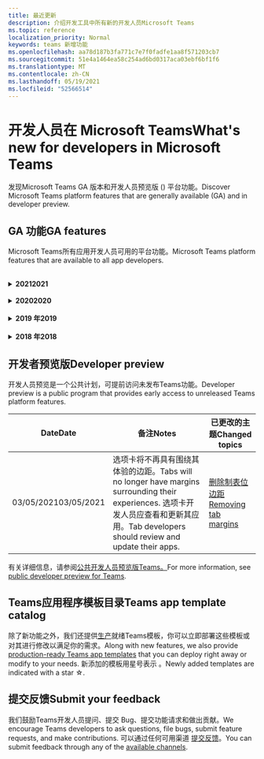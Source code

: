 ```yaml
---
title: 最近更新
description: 介绍开发工具中所有新的开发人员Microsoft Teams
ms.topic: reference
localization_priority: Normal
keywords: teams 新增功能
ms.openlocfilehash: aa78d187b3fa771c7e7f0fadfe1aa8f571203cb7
ms.sourcegitcommit: 51e4a1464ea58c254ad6bd0317aca03ebf6bf1f6
ms.translationtype: MT
ms.contentlocale: zh-CN
ms.lasthandoff: 05/19/2021
ms.locfileid: "52566514"
---
```

# <a name="whats-new-for-developers-in-microsoft-teams"></a><span data-ttu-id="c3129-104">开发人员在 Microsoft Teams</span><span class="sxs-lookup"><span data-stu-id="c3129-104">What's new for developers in Microsoft Teams</span></span>

<span data-ttu-id="c3129-105">发现Microsoft Teams GA 版本和开发人员预览版 () 平台功能。</span><span class="sxs-lookup"><span data-stu-id="c3129-105">Discover Microsoft Teams platform features that are generally available (GA) and in developer preview.</span></span>

## <a name="ga-features"></a><span data-ttu-id="c3129-106">GA 功能</span><span class="sxs-lookup"><span data-stu-id="c3129-106">GA features</span></span>

<span data-ttu-id="c3129-107">Microsoft Teams所有应用开发人员可用的平台功能。</span><span class="sxs-lookup"><span data-stu-id="c3129-107">Microsoft Teams platform features that are available to all app developers.</span></span>

<br>

<details>

<summary><span data-ttu-id="c3129-108"><b>2021</b></span><span class="sxs-lookup"><span data-stu-id="c3129-108"><b>2021</b></span></span></summary>

| <span data-ttu-id="c3129-109">**Date**</span><span class="sxs-lookup"><span data-stu-id="c3129-109">**Date**</span></span> | <span data-ttu-id="c3129-110">**备注**</span><span class="sxs-lookup"><span data-stu-id="c3129-110">**Notes**</span></span> | <span data-ttu-id="c3129-111">**已更改的主题**</span><span class="sxs-lookup"><span data-stu-id="c3129-111">**Changed topics**</span></span> |
| -------- | --------- | ------------------ |
|<span data-ttu-id="c3129-112">05/13/2021</span><span class="sxs-lookup"><span data-stu-id="c3129-112">05/13/2021</span></span>|<span data-ttu-id="c3129-113">添加了有关 mConnect 和 Skooler 的信息。</span><span class="sxs-lookup"><span data-stu-id="c3129-113">Added information on mConnect and Skooler.</span></span>|[<span data-ttu-id="c3129-114">可学习管理系统</span><span class="sxs-lookup"><span data-stu-id="c3129-114">Moodle learning management system</span></span>](resources/moodle-overview.md)
|<span data-ttu-id="c3129-115">05/10/2021</span><span class="sxs-lookup"><span data-stu-id="c3129-115">05/10/2021</span></span>| <span data-ttu-id="c3129-116">清单 v1.10 已发布。</span><span class="sxs-lookup"><span data-stu-id="c3129-116">Manifest v1.10 is released.</span></span>|[<span data-ttu-id="c3129-117">清单架构</span><span class="sxs-lookup"><span data-stu-id="c3129-117">Manifest schema</span></span>](resources/schema/manifest-schema.md) |
|<span data-ttu-id="c3129-118">05/10/2021</span><span class="sxs-lookup"><span data-stu-id="c3129-118">05/10/2021</span></span>| <span data-ttu-id="c3129-119">应用自定义功能。</span><span class="sxs-lookup"><span data-stu-id="c3129-119">App customization feature.</span></span>| [<span data-ttu-id="c3129-120">设计Microsoft Teams应用</span><span class="sxs-lookup"><span data-stu-id="c3129-120">Designing your Microsoft Teams app</span></span>](~/concepts/design/design-teams-app-overview.md#app-customization) |
|<span data-ttu-id="c3129-121">05/07/2021</span><span class="sxs-lookup"><span data-stu-id="c3129-121">05/07/2021</span></span>| <span data-ttu-id="c3129-122">聊天中的音频和视频呼叫的深层链接。</span><span class="sxs-lookup"><span data-stu-id="c3129-122">Deep links for audio and video calls in chat.</span></span> |[<span data-ttu-id="c3129-123">深度链接</span><span class="sxs-lookup"><span data-stu-id="c3129-123">Deep links</span></span>](concepts/build-and-test/deep-links.md#deep-linking-to-an-audio-or-audio-video-call) |
|<span data-ttu-id="c3129-124">04/30/2021</span><span class="sxs-lookup"><span data-stu-id="c3129-124">04/30/2021</span></span>|<span data-ttu-id="c3129-125">有关如何将应用发布到应用商店Teams指南。</span><span class="sxs-lookup"><span data-stu-id="c3129-125">New guidance on how to publish apps to the Teams store.</span></span>|<span data-ttu-id="c3129-126">[将应用发布到 Teams 应用商店](concepts/deploy-and-publish/appsource/publish.md) [，Teams应用商店验证指南](concepts/deploy-and-publish/appsource/prepare/teams-store-validation-guidelines.md)</span><span class="sxs-lookup"><span data-stu-id="c3129-126">[Publish your app to the Teams store](concepts/deploy-and-publish/appsource/publish.md), [Teams store validation guidelines](concepts/deploy-and-publish/appsource/prepare/teams-store-validation-guidelines.md)</span></span> |
|<span data-ttu-id="c3129-127">04/29/2021</span><span class="sxs-lookup"><span data-stu-id="c3129-127">04/29/2021</span></span> | <span data-ttu-id="c3129-128">新增：自适应卡片的通用操作。</span><span class="sxs-lookup"><span data-stu-id="c3129-128">New: Universal Actions for Adaptive Cards.</span></span> | [<span data-ttu-id="c3129-129">自适应卡的通用操作</span><span class="sxs-lookup"><span data-stu-id="c3129-129">Universal Actions for Adaptive Cards</span></span>](task-modules-and-cards/cards/universal-actions-for-adaptive-cards/overview.md) |
|<span data-ttu-id="c3129-130">03/18/2021</span><span class="sxs-lookup"><span data-stu-id="c3129-130">03/18/2021</span></span>|<span data-ttu-id="c3129-131">注意：更新到 Bot Framework SDK 版本 4.10 或以上版本，因为我们已开始弃用 `TeamsInfo.getMembers` `TeamsInfo.GetMembersAsync` 和 的过程。</span><span class="sxs-lookup"><span data-stu-id="c3129-131">Notice: Update to version 4.10 or above of the Bot Framework SDK, as we've started with the deprecation process for `TeamsInfo.getMembers` and `TeamsInfo.GetMembersAsync`.</span></span> | [<span data-ttu-id="c3129-132">团队/聊天成员的机器人 API 更改</span><span class="sxs-lookup"><span data-stu-id="c3129-132">Bot API Changes for Team/Chat Members</span></span>](resources/team-chat-member-api-changes.md) |
|<span data-ttu-id="c3129-133">03/05/2021</span><span class="sxs-lookup"><span data-stu-id="c3129-133">03/05/2021</span></span>|<span data-ttu-id="c3129-134">注意：选项卡将不再具有围绕其体验的边距。</span><span class="sxs-lookup"><span data-stu-id="c3129-134">Notice: Tabs will no longer have margins surrounding their experiences.</span></span> <span data-ttu-id="c3129-135">选项卡开发人员应查看和更新其应用。</span><span class="sxs-lookup"><span data-stu-id="c3129-135">Tab developers should review and update their apps.</span></span> | [<span data-ttu-id="c3129-136">删除制表位边距</span><span class="sxs-lookup"><span data-stu-id="c3129-136">Removing tab margins</span></span>](resources/removing-tab-margins.md) |
|<span data-ttu-id="c3129-137">03/05/2021</span><span class="sxs-lookup"><span data-stu-id="c3129-137">03/05/2021</span></span>|<span data-ttu-id="c3129-138">默认安装范围和组功能在开发人员预览版中。</span><span class="sxs-lookup"><span data-stu-id="c3129-138">Default install scope and group capability is in developer preview.</span></span>| [<span data-ttu-id="c3129-139">默认安装范围和组功能</span><span class="sxs-lookup"><span data-stu-id="c3129-139">Default install scope and group capability</span></span>](concepts/deploy-and-publish/add-default-install-scope.md) |
|<span data-ttu-id="c3129-140">03/05/2021</span><span class="sxs-lookup"><span data-stu-id="c3129-140">03/05/2021</span></span>|<span data-ttu-id="c3129-141">对个人应用选项卡重新排序。</span><span class="sxs-lookup"><span data-stu-id="c3129-141">Reorder personal app tabs.</span></span>|[<span data-ttu-id="c3129-142">对个人应用中的聊天选项卡重新排序</span><span class="sxs-lookup"><span data-stu-id="c3129-142">Reorder the chat tab in personal apps</span></span>](tabs/how-to/create-tab-pages/content-page.md#reorder-static-personal-tabs)|
|<span data-ttu-id="c3129-143">03/04/2021</span><span class="sxs-lookup"><span data-stu-id="c3129-143">03/04/2021</span></span>|<span data-ttu-id="c3129-144">自适应卡片中的信息屏蔽。</span><span class="sxs-lookup"><span data-stu-id="c3129-144">Information masking in Adaptive cards.</span></span>| [<span data-ttu-id="c3129-145">自适应卡片中的信息屏蔽</span><span class="sxs-lookup"><span data-stu-id="c3129-145">Information masking in Adaptive cards</span></span>](task-modules-and-cards/cards/cards-format.md#information-masking-in-adaptive-cards) |
|<span data-ttu-id="c3129-146">02/19/2021</span><span class="sxs-lookup"><span data-stu-id="c3129-146">02/19/2021</span></span>|<span data-ttu-id="c3129-147">添加了位置功能。</span><span class="sxs-lookup"><span data-stu-id="c3129-147">Added location capabilities.</span></span> <br/> <span data-ttu-id="c3129-148">位置功能信息将添加到设备功能概述、本机设备权限、集成媒体功能以及 QR 或条形码扫描仪功能文件中。</span><span class="sxs-lookup"><span data-stu-id="c3129-148">Location capabilities information is added in the device capabilities overview, native device permissions, integrate media capabilities, and QR or barcode scanner capability files.</span></span>|<span data-ttu-id="c3129-149">[概述](concepts/device-capabilities/device-capabilities-overview.md)、 [请求设备权限](concepts/device-capabilities/native-device-permissions.md)、 [集成媒体功能](concepts/device-capabilities/mobile-camera-image-permissions.md)、 [集成 QR 或条形码](concepts/device-capabilities/qr-barcode-scanner-capability.md)扫描仪功能 、 [集成位置功能](concepts/device-capabilities/location-capability.md)</span><span class="sxs-lookup"><span data-stu-id="c3129-149">[Overview](concepts/device-capabilities/device-capabilities-overview.md), [Request device permissions](concepts/device-capabilities/native-device-permissions.md), [Integrate media capabilities](concepts/device-capabilities/mobile-camera-image-permissions.md), [Integrate QR or barcode scanner capability](concepts/device-capabilities/qr-barcode-scanner-capability.md), [Integrate location capabilities](concepts/device-capabilities/location-capability.md)</span></span> |
|<span data-ttu-id="c3129-150">02/18/2021</span><span class="sxs-lookup"><span data-stu-id="c3129-150">02/18/2021</span></span>|<span data-ttu-id="c3129-151">添加了 QR 或条形码扫描仪功能。</span><span class="sxs-lookup"><span data-stu-id="c3129-151">Added QR or barcode scanner capability.</span></span> <br/> <span data-ttu-id="c3129-152">QR 或条形码扫描仪功能信息已添加到设备功能概述、本机设备权限和集成媒体功能文件中。</span><span class="sxs-lookup"><span data-stu-id="c3129-152">QR or barcode scanner  capability information is added in the device capabilities overview, native device permissions, and integrate media capabilities files.</span></span>|<span data-ttu-id="c3129-153">[概述](concepts/device-capabilities/device-capabilities-overview.md)、 [请求设备权限](concepts/device-capabilities/native-device-permissions.md)、 [集成媒体功能](concepts/device-capabilities/mobile-camera-image-permissions.md)、 [集成 QR 或条形码扫描仪功能](concepts/device-capabilities/qr-barcode-scanner-capability.md)</span><span class="sxs-lookup"><span data-stu-id="c3129-153">[Overview](concepts/device-capabilities/device-capabilities-overview.md), [Request device permissions](concepts/device-capabilities/native-device-permissions.md), [Integrate media capabilities](concepts/device-capabilities/mobile-camera-image-permissions.md), [Integrate QR or barcode scanner capability](concepts/device-capabilities/qr-barcode-scanner-capability.md)</span></span> |
|<span data-ttu-id="c3129-154">02/09/2021</span><span class="sxs-lookup"><span data-stu-id="c3129-154">02/09/2021</span></span>|<span data-ttu-id="c3129-155">添加了设备功能概述。</span><span class="sxs-lookup"><span data-stu-id="c3129-155">Added device capabilities overview.</span></span> <br/> <span data-ttu-id="c3129-156">麦克风功能信息将添加到本机设备权限中，并集成媒体功能文件。</span><span class="sxs-lookup"><span data-stu-id="c3129-156">Microphone capability information is added in the native device permissions and integrate media capabilities files.</span></span>|<span data-ttu-id="c3129-157">[概述](concepts/device-capabilities/device-capabilities-overview.md)、 [请求设备权限](concepts/device-capabilities/native-device-permissions.md) [、集成媒体功能](concepts/device-capabilities/mobile-camera-image-permissions.md)</span><span class="sxs-lookup"><span data-stu-id="c3129-157">[Overview](concepts/device-capabilities/device-capabilities-overview.md), [Request device permissions](concepts/device-capabilities/native-device-permissions.md), [Integrate media capabilities](concepts/device-capabilities/mobile-camera-image-permissions.md)</span></span>|

<br>

</details>

<br>

<details>
  
<summary><span data-ttu-id="c3129-158"><b>2020</b></span><span class="sxs-lookup"><span data-stu-id="c3129-158"><b>2020</b></span></span></summary>

| <span data-ttu-id="c3129-159">**Date**</span><span class="sxs-lookup"><span data-stu-id="c3129-159">**Date**</span></span> | <span data-ttu-id="c3129-160">**备注**</span><span class="sxs-lookup"><span data-stu-id="c3129-160">**Notes**</span></span> | <span data-ttu-id="c3129-161">**已更改的主题**</span><span class="sxs-lookup"><span data-stu-id="c3129-161">**Changed topics**</span></span> |
| -------- | --------- | ------------------ |
|<span data-ttu-id="c3129-162">11/30/2020</span><span class="sxs-lookup"><span data-stu-id="c3129-162">11/30/2020</span></span>|<span data-ttu-id="c3129-163">标识平台与选项卡Teams Toolkit和Visual Studio Code集成。</span><span class="sxs-lookup"><span data-stu-id="c3129-163">Identity platform integration with Teams Toolkit and Visual Studio Code for tabs.</span></span>|[<span data-ttu-id="c3129-164">使用选项卡的身份验证Teams Toolkit Visual Studio Code单一登录身份验证</span><span class="sxs-lookup"><span data-stu-id="c3129-164">Single sign-on authentication with Teams Toolkit and Visual Studio Code for tabs</span></span>](toolkit/visual-studio-code-tab-sso.md)|
|<span data-ttu-id="c3129-165">11/16/2020</span><span class="sxs-lookup"><span data-stu-id="c3129-165">11/16/2020</span></span>|<span data-ttu-id="c3129-166">Teams更新到版本 1.8 的应用清单。</span><span class="sxs-lookup"><span data-stu-id="c3129-166">Teams app manifest updated to version 1.8.</span></span>|[<span data-ttu-id="c3129-167">参考：Microsoft Teams</span><span class="sxs-lookup"><span data-stu-id="c3129-167">Reference: Manifest schema for Microsoft Teams</span></span>](resources/schema/manifest-schema.md)|
|<span data-ttu-id="c3129-168">11/10/2020</span><span class="sxs-lookup"><span data-stu-id="c3129-168">11/10/2020</span></span>|<span data-ttu-id="c3129-169">Teams自动程序设计指南。</span><span class="sxs-lookup"><span data-stu-id="c3129-169">Teams bot design guidelines.</span></span>|[<span data-ttu-id="c3129-170">机器人设计指南</span><span class="sxs-lookup"><span data-stu-id="c3129-170">Bot design guidelines</span></span>](bots/design/bots.md)|
|<span data-ttu-id="c3129-171">09/30/2020</span><span class="sxs-lookup"><span data-stu-id="c3129-171">09/30/2020</span></span>|<span data-ttu-id="c3129-172">现在支持在移动设备上向机器人发送和接收文件。</span><span class="sxs-lookup"><span data-stu-id="c3129-172">Sending and receiving files to bots on mobile devices is now supported.</span></span>|[<span data-ttu-id="c3129-173">通过自动程序发送和接收文件</span><span class="sxs-lookup"><span data-stu-id="c3129-173">Send and receive files through your bot</span></span>](resources/bot-v3/bots-files.md)|
|<span data-ttu-id="c3129-174">09/22/2020</span><span class="sxs-lookup"><span data-stu-id="c3129-174">09/22/2020</span></span>|<span data-ttu-id="c3129-175">有关开发入门的新Teams信息。</span><span class="sxs-lookup"><span data-stu-id="c3129-175">New information for getting started with Teams development.</span></span>|[<span data-ttu-id="c3129-176">生成首个Teams应用概述</span><span class="sxs-lookup"><span data-stu-id="c3129-176">Build your first Teams app overview</span></span>](build-your-first-app/build-first-app-overview.md)|
|<span data-ttu-id="c3129-177">09/18/2020</span><span class="sxs-lookup"><span data-stu-id="c3129-177">09/18/2020</span></span>|<span data-ttu-id="c3129-178">支持会议Teams应用 (发布预览) 。</span><span class="sxs-lookup"><span data-stu-id="c3129-178">Support for in-meeting Teams apps (Release Preview).</span></span>|<span data-ttu-id="c3129-179">[创建用于会议Teams](apps-in-teams-meetings/create-apps-for-teams-meetings.md)[应用和应用Teams会议](apps-in-teams-meetings/teams-apps-in-meetings.md)</span><span class="sxs-lookup"><span data-stu-id="c3129-179">[Create apps for Teams meetings](apps-in-teams-meetings/create-apps-for-teams-meetings.md) and [Apps in Teams meetings](apps-in-teams-meetings/teams-apps-in-meetings.md)</span></span>|
|<span data-ttu-id="c3129-180">08/19/2020</span><span class="sxs-lookup"><span data-stu-id="c3129-180">08/19/2020</span></span>|<span data-ttu-id="c3129-181">使用 Microsoft Teams 导入Graph。</span><span class="sxs-lookup"><span data-stu-id="c3129-181">Import Teams messages with Microsoft Graph.</span></span>|[<span data-ttu-id="c3129-182">使用 Microsoft Graph 将第三方平台消息导入 Teams</span><span class="sxs-lookup"><span data-stu-id="c3129-182">Import third-party platform messages to Teams using Microsoft Graph</span></span>](graph-api/import-messages/import-external-messages-to-teams.md)
| <span data-ttu-id="c3129-183">08/12/2020</span><span class="sxs-lookup"><span data-stu-id="c3129-183">08/12/2020</span></span> |<span data-ttu-id="c3129-184">已移动到 GA 的传入 Webhook 中的自适应卡片支持。</span><span class="sxs-lookup"><span data-stu-id="c3129-184">Adaptive Cards support in incoming webhook moved to GA.</span></span>|[<span data-ttu-id="c3129-185">使用传入 webhook 发送自适应卡</span><span class="sxs-lookup"><span data-stu-id="c3129-185">Send adaptive cards using an incoming webhook</span></span>](~/webhooks-and-connectors/how-to/connectors-using.md#send-adaptive-cards-using-an-incoming-webhook) |
|<span data-ttu-id="c3129-186">08/10/2020</span><span class="sxs-lookup"><span data-stu-id="c3129-186">08/10/2020</span></span>|<span data-ttu-id="c3129-187">使用 Teams 开始构建Visual Studio Toolkit。</span><span class="sxs-lookup"><span data-stu-id="c3129-187">Get started building Teams apps with the Visual Studio Toolkit.</span></span>|[<span data-ttu-id="c3129-188">使用 Microsoft Teams Toolkit 和 Visual Studio Code</span><span class="sxs-lookup"><span data-stu-id="c3129-188">Build apps with the Microsoft Teams Toolkit and Visual Studio Code</span></span>](toolkit/visual-studio-overview.md) |
|<span data-ttu-id="c3129-189">08/06/2020</span><span class="sxs-lookup"><span data-stu-id="c3129-189">08/06/2020</span></span>|<span data-ttu-id="c3129-190">支持选项卡 SSO 身份验证。</span><span class="sxs-lookup"><span data-stu-id="c3129-190">Support for Tabs SSO authentication.</span></span>|[<span data-ttu-id="c3129-191">"开发 SSO Microsoft Teams"选项卡</span><span class="sxs-lookup"><span data-stu-id="c3129-191">Develop an SSO Microsoft Teams Tab</span></span>](tabs/how-to/authentication/auth-aad-sso.md#develop-an-sso-microsoft-teams-tab) |
|<span data-ttu-id="c3129-192">07/27/2020</span><span class="sxs-lookup"><span data-stu-id="c3129-192">07/27/2020</span></span> | <span data-ttu-id="c3129-193">Graph公共预览版中 (自动程序) 。</span><span class="sxs-lookup"><span data-stu-id="c3129-193">Graph proactive bots and messages (Public Preview).</span></span>|[<span data-ttu-id="c3129-194">在 Microsoft Teams 中启用主动自动程序安装和主动Graph</span><span class="sxs-lookup"><span data-stu-id="c3129-194">Enable proactive bot installation and proactive messaging in Teams with Microsoft Graph</span></span>](graph-api/proactive-bots-and-messages/graph-proactive-bots-and-messages.md)|
| <span data-ttu-id="c3129-195">07/22/2020</span><span class="sxs-lookup"><span data-stu-id="c3129-195">07/22/2020</span></span> |<span data-ttu-id="c3129-196">移动设备功能更新。</span><span class="sxs-lookup"><span data-stu-id="c3129-196">Mobile device capability updates.</span></span>|[<span data-ttu-id="c3129-197">请求用户选项卡的设备Microsoft Teams权限</span><span class="sxs-lookup"><span data-stu-id="c3129-197">Request device permissions for your Microsoft Teams tab</span></span>](concepts/device-capabilities/native-device-permissions.md) |
|<span data-ttu-id="c3129-198">07/20/2020</span><span class="sxs-lookup"><span data-stu-id="c3129-198">07/20/2020</span></span>|<span data-ttu-id="c3129-199">TeamsAppSource 提交的应用验证工具。</span><span class="sxs-lookup"><span data-stu-id="c3129-199">Teams App Validation Tool for AppSource submissions.</span></span>|[<span data-ttu-id="c3129-200">Teams应用验证工具</span><span class="sxs-lookup"><span data-stu-id="c3129-200">Teams App Validation Tool</span></span>](concepts/deploy-and-publish/appsource/prepare/submission-checklist.md)
|<span data-ttu-id="c3129-201">07/15/2020</span><span class="sxs-lookup"><span data-stu-id="c3129-201">07/15/2020</span></span>|<span data-ttu-id="c3129-202">为虚拟助理创建Teams。</span><span class="sxs-lookup"><span data-stu-id="c3129-202">Create a virtual assistant for Teams.</span></span>|[<span data-ttu-id="c3129-203">虚拟助理Microsoft Teams</span><span class="sxs-lookup"><span data-stu-id="c3129-203">Virtual Assistant for Microsoft Teams</span></span>](samples/virtual-assistant.md)|
|<span data-ttu-id="c3129-204">07/14/2020</span><span class="sxs-lookup"><span data-stu-id="c3129-204">07/14/2020</span></span>|<span data-ttu-id="c3129-205">显示本机加载指示器文档。</span><span class="sxs-lookup"><span data-stu-id="c3129-205">Surfacing a native loading indicator documentation.</span></span>|[<span data-ttu-id="c3129-206">显示本机加载指示器</span><span class="sxs-lookup"><span data-stu-id="c3129-206">Showing a native loading indicator</span></span>](tabs/how-to/create-tab-pages/content-page.md#show-a-native-loading-indicator)
|<span data-ttu-id="c3129-207">07/01/2020</span><span class="sxs-lookup"><span data-stu-id="c3129-207">07/01/2020</span></span>|<span data-ttu-id="c3129-208">使用 Teams 开始构建Visual Studio Code Toolkit。</span><span class="sxs-lookup"><span data-stu-id="c3129-208">Get started building Teams apps with the Visual Studio Code Toolkit.</span></span>|[<span data-ttu-id="c3129-209">使用 Microsoft Teams Toolkit 和 Visual Studio Code</span><span class="sxs-lookup"><span data-stu-id="c3129-209">Build apps with the Microsoft Teams Toolkit and Visual Studio Code</span></span>](toolkit/visual-studio-code-overview.md) |
|<span data-ttu-id="c3129-210">07/01/2020</span><span class="sxs-lookup"><span data-stu-id="c3129-210">07/01/2020</span></span>|<span data-ttu-id="c3129-211">适用于 Web 和桌面客户端的选项卡 GA Teams单一登录。</span><span class="sxs-lookup"><span data-stu-id="c3129-211">Single sign-on for tabs GA for Teams web and desktop clients.</span></span>|[<span data-ttu-id="c3129-212">单Sign-On (SSO) </span><span class="sxs-lookup"><span data-stu-id="c3129-212">Single Sign-On (SSO)</span></span>](tabs/how-to/authentication/auth-aad-sso.md)|
|<span data-ttu-id="c3129-213">06/05/2020</span><span class="sxs-lookup"><span data-stu-id="c3129-213">06/05/2020</span></span>| <span data-ttu-id="c3129-214">清单架构已更新到版本 1.7。</span><span class="sxs-lookup"><span data-stu-id="c3129-214">Manifest schema updated to version 1.7.</span></span>| [<span data-ttu-id="c3129-215">参考：Microsoft Teams</span><span class="sxs-lookup"><span data-stu-id="c3129-215">Reference: Manifest schema for Microsoft Teams</span></span>](resources/schema/manifest-schema.md)|
|<span data-ttu-id="c3129-216">05/18/2020</span><span class="sxs-lookup"><span data-stu-id="c3129-216">05/18/2020</span></span>|<span data-ttu-id="c3129-217">将Power Virtual Agents与Teams。</span><span class="sxs-lookup"><span data-stu-id="c3129-217">Integrate Power Virtual Agents with Teams.</span></span>|[<span data-ttu-id="c3129-218">将Power Virtual Agents聊天机器人与Microsoft Teams</span><span class="sxs-lookup"><span data-stu-id="c3129-218">Integrate a Power Virtual Agents chatbot with Microsoft Teams</span></span>](bots/how-to/add-power-virtual-agents-bot-to-teams.md)|
|<span data-ttu-id="c3129-219">04/01/2020</span><span class="sxs-lookup"><span data-stu-id="c3129-219">04/01/2020</span></span>|<span data-ttu-id="c3129-220">将 WFM 系统与 Shifts Connector for Teams。</span><span class="sxs-lookup"><span data-stu-id="c3129-220">Integrate WFM systems with Shifts Connector for Teams.</span></span>|[<span data-ttu-id="c3129-221">Microsoft TeamsShifts WFM 连接器</span><span class="sxs-lookup"><span data-stu-id="c3129-221">Microsoft Teams Shifts WFM connectors</span></span>](samples/shifts-wfm-connectors.md)
| <span data-ttu-id="c3129-222">03/24/2020</span><span class="sxs-lookup"><span data-stu-id="c3129-222">03/24/2020</span></span> | <span data-ttu-id="c3129-223">添加了对检索对话中单个成员的支持，并添加了对检索分页成员的额外支持。</span><span class="sxs-lookup"><span data-stu-id="c3129-223">Added support for retrieving a single member of a conversation, and additional support for retrieving paged members.</span></span> | [<span data-ttu-id="c3129-224">为机器人获取 Teams 上下文</span><span class="sxs-lookup"><span data-stu-id="c3129-224">Get Teams context for your bot</span></span>](~/bots/how-to/get-teams-context.md) |

<br>

</details>

<br>

<details>
  
<summary><span data-ttu-id="c3129-225"><b>2019 年</b></span><span class="sxs-lookup"><span data-stu-id="c3129-225"><b>2019</b></span></span></summary>

| <span data-ttu-id="c3129-226">**Date**</span><span class="sxs-lookup"><span data-stu-id="c3129-226">**Date**</span></span> | <span data-ttu-id="c3129-227">**备注**</span><span class="sxs-lookup"><span data-stu-id="c3129-227">**Notes**</span></span> | <span data-ttu-id="c3129-228">**已更改的主题**</span><span class="sxs-lookup"><span data-stu-id="c3129-228">**Changed topics**</span></span> |
| -------- | --------- | ------------------ |
| <span data-ttu-id="c3129-229">12/26/2019</span><span class="sxs-lookup"><span data-stu-id="c3129-229">12/26/2019</span></span> | <span data-ttu-id="c3129-230">发送到自动程序的有效负载中的参数不再加密，从而允许您使用此值构造到这些消息 `replyToId` 的深层链接。</span><span class="sxs-lookup"><span data-stu-id="c3129-230">The `replyToId` parameter in payloads sent to a bot is no longer encrypted, allowing you to use this value to construct deeplinks to these messages.</span></span> <span data-ttu-id="c3129-231">邮件有效负载包括参数 中的加密值 `legacy.replyToId` 。</span><span class="sxs-lookup"><span data-stu-id="c3129-231">Message payloads include the encrypted values in the parameter `legacy.replyToId`.</span></span>  |
| <span data-ttu-id="c3129-232">11/05/2019</span><span class="sxs-lookup"><span data-stu-id="c3129-232">11/05/2019</span></span> | <span data-ttu-id="c3129-233">使用 JavaScript SDK Teams单一登录。</span><span class="sxs-lookup"><span data-stu-id="c3129-233">Single sign-on using the Teams JavaScript SDK.</span></span> | [<span data-ttu-id="c3129-234">单一登录</span><span class="sxs-lookup"><span data-stu-id="c3129-234">Single sign-on</span></span>](tabs/how-to/authentication/auth-aad-sso.md) |
| <span data-ttu-id="c3129-235">10/31/2019</span><span class="sxs-lookup"><span data-stu-id="c3129-235">10/31/2019</span></span> | <span data-ttu-id="c3129-236">更新了对话机器人和消息传递扩展文档以反映 4.6 Bot Framework SDK。</span><span class="sxs-lookup"><span data-stu-id="c3129-236">Conversational bots and messaging extension documentation updated to reflect the 4.6 Bot Framework SDK.</span></span> <span data-ttu-id="c3129-237">"资源"部分提供了 v3 SDK 文档。</span><span class="sxs-lookup"><span data-stu-id="c3129-237">Documentation for the v3 SDK is available in the Resources section.</span></span> | <span data-ttu-id="c3129-238">所有机器人和消息传递扩展文档。</span><span class="sxs-lookup"><span data-stu-id="c3129-238">All bot and messaging extension documentation.</span></span> |
| <span data-ttu-id="c3129-239">10/31/2019</span><span class="sxs-lookup"><span data-stu-id="c3129-239">10/31/2019</span></span> | <span data-ttu-id="c3129-240">新的文档结构和主要文章重构。</span><span class="sxs-lookup"><span data-stu-id="c3129-240">New documentation structure, and major article refactoring.</span></span> <span data-ttu-id="c3129-241">请通过创建问题报告所有死链接或 404 GitHub问题。</span><span class="sxs-lookup"><span data-stu-id="c3129-241">Please report any dead links or 404's by creating a GitHub Issue.</span></span> | <span data-ttu-id="c3129-242">全部都一样！</span><span class="sxs-lookup"><span data-stu-id="c3129-242">All of them!</span></span> |
| <span data-ttu-id="c3129-243">09/13/2019</span><span class="sxs-lookup"><span data-stu-id="c3129-243">09/13/2019</span></span> | <span data-ttu-id="c3129-244">从基于操作的消息扩展安装请求自动程序。</span><span class="sxs-lookup"><span data-stu-id="c3129-244">Request bot is installed from action-based messaging extension.</span></span> | [<span data-ttu-id="c3129-245">使用消息传递扩展启动操作</span><span class="sxs-lookup"><span data-stu-id="c3129-245">Initiate actions with messaging extensions</span></span>](resources/messaging-extension-v3/create-extensions.md#request-to-install-your-conversational-bot)
| <span data-ttu-id="c3129-246">08/28/2019</span><span class="sxs-lookup"><span data-stu-id="c3129-246">08/28/2019</span></span> | <span data-ttu-id="c3129-247">支持选项卡和连接器中的私人频道。</span><span class="sxs-lookup"><span data-stu-id="c3129-247">Support for private channels in tabs and Connectors.</span></span> | [<span data-ttu-id="c3129-248">获取选项卡的上下文</span><span class="sxs-lookup"><span data-stu-id="c3129-248">Get context for your tab</span></span>](tabs/how-to/access-teams-context.md#retrieving-context-in-private-channels) |
| <span data-ttu-id="c3129-249">06/20/2019</span><span class="sxs-lookup"><span data-stu-id="c3129-249">06/20/2019</span></span> | <span data-ttu-id="c3129-250">从外部网站将外部网站共享到外部Teams通道。</span><span class="sxs-lookup"><span data-stu-id="c3129-250">Share an external website, from an external website, into a Teams channel.</span></span> | [<span data-ttu-id="c3129-251">共享到Teams</span><span class="sxs-lookup"><span data-stu-id="c3129-251">Share to Teams</span></span>](~/share-to-teams.md) |
| <span data-ttu-id="c3129-252">05/25/2019</span><span class="sxs-lookup"><span data-stu-id="c3129-252">05/25/2019</span></span> | <span data-ttu-id="c3129-253">使用来自任务模块的自动程序消息进行响应。</span><span class="sxs-lookup"><span data-stu-id="c3129-253">Respond with bot message from task module.</span></span> | [<span data-ttu-id="c3129-254">使用来自任务模块的自动程序消息进行响应</span><span class="sxs-lookup"><span data-stu-id="c3129-254">Respond with bot message from task module</span></span>](resources/messaging-extension-v3/create-extensions.md#respond-with-an-adaptive-card-message-sent-from-a-bot) |
| <span data-ttu-id="c3129-255">05/25/2019</span><span class="sxs-lookup"><span data-stu-id="c3129-255">05/25/2019</span></span> | <span data-ttu-id="c3129-256">群聊中的聊天机器人。</span><span class="sxs-lookup"><span data-stu-id="c3129-256">Bots in group chats.</span></span> | [<span data-ttu-id="c3129-257">在群聊或频道中与机器人交互</span><span class="sxs-lookup"><span data-stu-id="c3129-257">Interact with a bot in group chat or channel</span></span>](~/concepts/bots/bot-conversations/bots-conv-channel.md) |
| <span data-ttu-id="c3129-258">05/20/2019</span><span class="sxs-lookup"><span data-stu-id="c3129-258">05/20/2019</span></span> | <span data-ttu-id="c3129-259">应用清单本地化。</span><span class="sxs-lookup"><span data-stu-id="c3129-259">App manifest localization.</span></span> | [<span data-ttu-id="c3129-260">应用本地化</span><span class="sxs-lookup"><span data-stu-id="c3129-260">App localization</span></span>](~/publishing/apps-localization.md) |
| <span data-ttu-id="c3129-261">05/20/2019</span><span class="sxs-lookup"><span data-stu-id="c3129-261">05/20/2019</span></span> | <span data-ttu-id="c3129-262">邮件操作。</span><span class="sxs-lookup"><span data-stu-id="c3129-262">Message actions.</span></span> | [<span data-ttu-id="c3129-263">邮件操作</span><span class="sxs-lookup"><span data-stu-id="c3129-263">Message Actions</span></span>](resources/messaging-extension-v3/create-extensions.md#action-type-message-extensions) |
| <span data-ttu-id="c3129-264">05/20/2019</span><span class="sxs-lookup"><span data-stu-id="c3129-264">05/20/2019</span></span> | <span data-ttu-id="c3129-265">链接取消 (自定义 URL 预览) 。</span><span class="sxs-lookup"><span data-stu-id="c3129-265">Link unfurling (custom URL previews).</span></span> | [<span data-ttu-id="c3129-266">链接展开</span><span class="sxs-lookup"><span data-stu-id="c3129-266">Link unfurling</span></span>](messaging-extensions/how-to/link-unfurling.md)|
| <span data-ttu-id="c3129-267">05/06/2019</span><span class="sxs-lookup"><span data-stu-id="c3129-267">05/06/2019</span></span> | <span data-ttu-id="c3129-268">适用于应用商店应用的应用程序认证计划。</span><span class="sxs-lookup"><span data-stu-id="c3129-268">Application Certification program for store apps.</span></span> | [<span data-ttu-id="c3129-269">应用程序认证</span><span class="sxs-lookup"><span data-stu-id="c3129-269">Application Certification</span></span>](~/concepts/deploy-and-publish/appsource/post-publish/overview.md#complete-microsoft-365-certification) |
| <span data-ttu-id="c3129-270">05/06/2019</span><span class="sxs-lookup"><span data-stu-id="c3129-270">05/06/2019</span></span> | <span data-ttu-id="c3129-271">应用模板现已可用。</span><span class="sxs-lookup"><span data-stu-id="c3129-271">App Templates are now available.</span></span> | [<span data-ttu-id="c3129-272">应用模板</span><span class="sxs-lookup"><span data-stu-id="c3129-272">App Templates</span></span>](~/samples/app-templates.md) |
| <span data-ttu-id="c3129-273">04/23/2019</span><span class="sxs-lookup"><span data-stu-id="c3129-273">04/23/2019</span></span> | <span data-ttu-id="c3129-274">基于操作的消息扩展现已可用。</span><span class="sxs-lookup"><span data-stu-id="c3129-274">Action-based Messaging Extensions are now available.</span></span> | [<span data-ttu-id="c3129-275">基于操作的邮件扩展</span><span class="sxs-lookup"><span data-stu-id="c3129-275">Action-based Message Extensions</span></span>](~/concepts/messaging-extensions/create-extensions.md) |
| <span data-ttu-id="c3129-276">02/18/2019</span><span class="sxs-lookup"><span data-stu-id="c3129-276">02/18/2019</span></span> | <span data-ttu-id="c3129-277">创建到私人聊天的深层链接已退出开发人员预览，并且不可用。</span><span class="sxs-lookup"><span data-stu-id="c3129-277">Creating deep links to private chat is out of developer preview and available.</span></span> | [<span data-ttu-id="c3129-278">到聊天的深层链接</span><span class="sxs-lookup"><span data-stu-id="c3129-278">Deep linking to a chat</span></span>](concepts/build-and-test/deep-links.md#deep-linking-to-a-chat) |
| <span data-ttu-id="c3129-279">01/23/2019</span><span class="sxs-lookup"><span data-stu-id="c3129-279">01/23/2019</span></span> | <span data-ttu-id="c3129-280">在选项卡上下文中显示 SKU 和 licenceType 信息。</span><span class="sxs-lookup"><span data-stu-id="c3129-280">Surfacing SKU and licenceType information in the tab context.</span></span> | [<span data-ttu-id="c3129-281">选项卡上下文</span><span class="sxs-lookup"><span data-stu-id="c3129-281">Tab Context</span></span>](~/concepts/tabs/tabs-context.md) |

<br>

</details>

<br>

<details>

<summary><span data-ttu-id="c3129-282"><b>2018 年</b></span><span class="sxs-lookup"><span data-stu-id="c3129-282"><b>2018</b></span></span></summary>

| <span data-ttu-id="c3129-283">**Date**</span><span class="sxs-lookup"><span data-stu-id="c3129-283">**Date**</span></span> | <span data-ttu-id="c3129-284">**备注**</span><span class="sxs-lookup"><span data-stu-id="c3129-284">**Notes**</span></span> | <span data-ttu-id="c3129-285">**已更改的主题**</span><span class="sxs-lookup"><span data-stu-id="c3129-285">**Changed topics**</span></span> |
| -------- | --------- | ------------------ |
| <span data-ttu-id="c3129-286">11/12/2018</span><span class="sxs-lookup"><span data-stu-id="c3129-286">11/12/2018</span></span> | <span data-ttu-id="c3129-287">群聊中的选项卡现在在 Teams 版本中可用，并且已退出开发人员预览。</span><span class="sxs-lookup"><span data-stu-id="c3129-287">Tabs in group chat is now available in the released version of Teams, and has been moved out of developer preview.</span></span> <span data-ttu-id="c3129-288">作为此工作的一部分，为了清楚起见，选项卡部分已进行了重新修改。</span><span class="sxs-lookup"><span data-stu-id="c3129-288">As part of this work, the tabs section has been reworked for clarity.</span></span>| [<span data-ttu-id="c3129-289">可配置的选项卡</span><span class="sxs-lookup"><span data-stu-id="c3129-289">Configurable tabs</span></span>](~/concepts/tabs/tabs-configurable.md) |
| <span data-ttu-id="c3129-290">11/11/2018</span><span class="sxs-lookup"><span data-stu-id="c3129-290">11/11/2018</span></span> | <span data-ttu-id="c3129-291">Node JS 和 .NET/C# 入门已更新为使用 Teams 中的 App Studio，并且已添加一个新部分，以在 Azure 中托管基于 Node Teams 应用。</span><span class="sxs-lookup"><span data-stu-id="c3129-291">Getting started for Node JS and for .NET/C# has been updated to use App Studio in Teams, and a new section has been added on hosting Node based Teams apps in Azure.</span></span> | <span data-ttu-id="c3129-292">[开始使用 Microsoft Teams 平台使用 C#/.NET](~/get-started/get-started-dotnet-app-studio.md)和 App Studio，开始在 Microsoft Teams 平台上使用[Node JS 和 App Studio，](~/get-started/get-started-nodejs-app-studio.md)在 Azure 中托管节点[Teams 应用](~/get-started/get-started-nodejs-in-azure.md)</span><span class="sxs-lookup"><span data-stu-id="c3129-292">[Get started on the Microsoft Teams platform with C#/.NET and App Studio](~/get-started/get-started-dotnet-app-studio.md),  [Get started on the Microsoft Teams platform with Node JS and App Studio](~/get-started/get-started-nodejs-app-studio.md), [Host your Node Teams app in Azure](~/get-started/get-started-nodejs-in-azure.md)</span></span>|
| <span data-ttu-id="c3129-293">11/09/2018</span><span class="sxs-lookup"><span data-stu-id="c3129-293">11/09/2018</span></span> | <span data-ttu-id="c3129-294">现在，您可以创建指向用户之间的私人聊天的深层链接。</span><span class="sxs-lookup"><span data-stu-id="c3129-294">You can now create deep links to private chats between users.</span></span> | [<span data-ttu-id="c3129-295">到聊天的深层链接</span><span class="sxs-lookup"><span data-stu-id="c3129-295">Deep linking to a chat</span></span>](concepts/build-and-test/deep-links.md#deep-linking-to-a-chat) |
| <span data-ttu-id="c3129-296">11/08/2018</span><span class="sxs-lookup"><span data-stu-id="c3129-296">11/08/2018</span></span> | <span data-ttu-id="c3129-297">SharePoint 框架 1.7 版附带了一项新功能，Microsoft Teams选项卡用作 SharePoint 框架 Web 部件。</span><span class="sxs-lookup"><span data-stu-id="c3129-297">SharePoint Framework 1.7 has shipped and with it a new feature to use Microsoft Teams tab as a SharePoint Framework web part.</span></span> | [<span data-ttu-id="c3129-298">选项卡在SharePoint</span><span class="sxs-lookup"><span data-stu-id="c3129-298">Tabs in SharePoint</span></span>](~/concepts/tabs/tabs-in-sharepoint.md) |
| <span data-ttu-id="c3129-299">11/05/2018</span><span class="sxs-lookup"><span data-stu-id="c3129-299">11/05/2018</span></span> | <span data-ttu-id="c3129-300">任务 **模块功能** 已发布。</span><span class="sxs-lookup"><span data-stu-id="c3129-300">The **task module** feature was released.</span></span> <span data-ttu-id="c3129-301">任务模块允许你从机器人和选项卡在 Teams应用程序中创建模式弹出体验。</span><span class="sxs-lookup"><span data-stu-id="c3129-301">A task module allows you to create modal popup experiences in your Teams application, from both bots and tabs.</span></span> <span data-ttu-id="c3129-302">在弹出窗口中，可以运行自己的自定义 HTML/JavaScript 代码、显示基于小部件（如 YouTube 或 Microsoft Stream 视频）或 `<iframe>` 显示自适应 [卡片](/adaptive-cards/)。</span><span class="sxs-lookup"><span data-stu-id="c3129-302">Inside the popup, you can run your own custom HTML/JavaScript code, show an `<iframe>`-based widget such as a YouTube or Microsoft Stream video, or display an [Adaptive card](/adaptive-cards/).</span></span> | <span data-ttu-id="c3129-303">[任务模块概述](~/concepts/task-modules/task-modules-overview.md)， [选项卡中的任务模块](~/concepts/task-modules/task-modules-tabs.md)，  [机器人中的任务模块](~/concepts/task-modules/task-modules-bots.md)</span><span class="sxs-lookup"><span data-stu-id="c3129-303">[Task module Overview](~/concepts/task-modules/task-modules-overview.md), [task module in tabs](~/concepts/task-modules/task-modules-tabs.md),  [task module in bots](~/concepts/task-modules/task-modules-bots.md)</span></span> |
| <span data-ttu-id="c3129-304">10/05/2018</span><span class="sxs-lookup"><span data-stu-id="c3129-304">10/05/2018</span></span> | <span data-ttu-id="c3129-305">卡片的格式信息已在桌面、iOS 和 Android 客户端中进行了更新和测试，Teams。</span><span class="sxs-lookup"><span data-stu-id="c3129-305">Formatting information for cards has been updated and tested in the desktop, iOS, and Android clients for Teams.</span></span> | <span data-ttu-id="c3129-306">[卡片](~/concepts/cards/cards.md)[、卡片格式](~/concepts/cards/cards-format.md)</span><span class="sxs-lookup"><span data-stu-id="c3129-306">[Cards](~/concepts/cards/cards.md), [Card formatting](~/concepts/cards/cards-format.md)</span></span> |
| <span data-ttu-id="c3129-307">09/24/2018</span><span class="sxs-lookup"><span data-stu-id="c3129-307">09/24/2018</span></span> | <span data-ttu-id="c3129-308">适用于 Microsoft Graph 的呼叫和联机会议 API 已发布到 beta 版本，Teams现在可以使用语音和视频以丰富的方式与用户进行交互。</span><span class="sxs-lookup"><span data-stu-id="c3129-308">Calls and online meetings APIs for Microsoft Graph were released to beta, and Teams apps can now interact with users in rich ways using voice and video.</span></span> | <span data-ttu-id="c3129-309">[通话和联机会议](~/concepts/calls-and-meetings/registering-calling-bot.md)机器人、[实时媒体](~/concepts/calls-and-meetings/real-time-media-concepts.md)概念、注册呼叫[](~/concepts/calls-and-meetings/registering-calling-bot.md)机器人、[调试和](~/concepts/calls-and-meetings/debugging-local-testing-calling-meeting-bots.md)本地测试、应用程序托管的[媒体](~/concepts/calls-and-meetings/requirements-considerations-application-hosted-media-bots.md)、[处理传入呼叫通知](~/concepts/calls-and-meetings/call-notifications.md)</span><span class="sxs-lookup"><span data-stu-id="c3129-309">[Calls and online meetings bots](~/concepts/calls-and-meetings/registering-calling-bot.md), [Real-time media concepts](~/concepts/calls-and-meetings/real-time-media-concepts.md), [Registering a calling bot](~/concepts/calls-and-meetings/registering-calling-bot.md), [Debugging and local testing](~/concepts/calls-and-meetings/debugging-local-testing-calling-meeting-bots.md), [Application-hosted media](~/concepts/calls-and-meetings/requirements-considerations-application-hosted-media-bots.md), [Handling incoming call notifications](~/concepts/calls-and-meetings/call-notifications.md)</span></span> |
| <span data-ttu-id="c3129-310">09/11/2018</span><span class="sxs-lookup"><span data-stu-id="c3129-310">09/11/2018</span></span> | <span data-ttu-id="c3129-311">选项卡配置页现在高度明显高。</span><span class="sxs-lookup"><span data-stu-id="c3129-311">Tab configuration pages are now significantly taller.</span></span> | [<span data-ttu-id="c3129-312">选项卡设计</span><span class="sxs-lookup"><span data-stu-id="c3129-312">Tab Design</span></span>](tabs/design/tabs.md) |
| <span data-ttu-id="c3129-313">08/15/2018</span><span class="sxs-lookup"><span data-stu-id="c3129-313">08/15/2018</span></span> | <span data-ttu-id="c3129-314">自适应卡片现在受 Teams。</span><span class="sxs-lookup"><span data-stu-id="c3129-314">Adaptive cards are now supported in Teams.</span></span>|[<span data-ttu-id="c3129-315">用户中的自适应卡片Teams</span><span class="sxs-lookup"><span data-stu-id="c3129-315">Adaptive card actions in Teams</span></span>](task-modules-and-cards/cards/cards-reference.md#adaptive-card) |
| <span data-ttu-id="c3129-316">08/10/2018</span><span class="sxs-lookup"><span data-stu-id="c3129-316">08/10/2018</span></span> | <span data-ttu-id="c3129-317">对 DevTools 的客户端支持。</span><span class="sxs-lookup"><span data-stu-id="c3129-317">Client support for DevTools.</span></span>| [<span data-ttu-id="c3129-318">适用于桌面客户端Microsoft Teams DevTools</span><span class="sxs-lookup"><span data-stu-id="c3129-318">DevTools for the Microsoft Teams Desktop Client</span></span>](~/resources/dev-preview/developer-preview-tools.md)|
| <span data-ttu-id="c3129-319">08/08/2018</span><span class="sxs-lookup"><span data-stu-id="c3129-319">08/08/2018</span></span> | <span data-ttu-id="c3129-320">邮件扩展现在支持多个命令。</span><span class="sxs-lookup"><span data-stu-id="c3129-320">Messaging extensions now supports multiple commands.</span></span> <span data-ttu-id="c3129-321">此功能已开发者预览版，现在发布给所有用户。</span><span class="sxs-lookup"><span data-stu-id="c3129-321">This feature has been in Developer Preview, and is now released to all users.</span></span>| [<span data-ttu-id="c3129-322">composeExtensions.commands</span><span class="sxs-lookup"><span data-stu-id="c3129-322">composeExtensions.commands</span></span>](~/resources/schema/manifest-schema.md#composeextensionscommands)|
| <span data-ttu-id="c3129-323">08/07/2018</span><span class="sxs-lookup"><span data-stu-id="c3129-323">08/07/2018</span></span> | <span data-ttu-id="c3129-324">连接器现在支持内联配置。</span><span class="sxs-lookup"><span data-stu-id="c3129-324">Inline configuration is now supported in Connectors.</span></span> <span data-ttu-id="c3129-325">为了清楚起见，连接器文档也进行了修订和扩展。</span><span class="sxs-lookup"><span data-stu-id="c3129-325">The Connectors documentation has also been revised and expanded for clarity.</span></span>| [<span data-ttu-id="c3129-326">连接器</span><span class="sxs-lookup"><span data-stu-id="c3129-326">Connectors</span></span>](~/concepts/connectors/connectors.md)|
| <span data-ttu-id="c3129-327">08/06/2018</span><span class="sxs-lookup"><span data-stu-id="c3129-327">08/06/2018</span></span> | <span data-ttu-id="c3129-328">自动程序现在可以发送和接收文件。</span><span class="sxs-lookup"><span data-stu-id="c3129-328">Your bot can now send and receive files.</span></span>| [<span data-ttu-id="c3129-329">通过自动程序发送和接收文件</span><span class="sxs-lookup"><span data-stu-id="c3129-329">Send and receive files through your bot</span></span>](~/bots/how-to/bots-filesv4.md)|
| <span data-ttu-id="c3129-330">07/23/2018</span><span class="sxs-lookup"><span data-stu-id="c3129-330">07/23/2018</span></span> | <span data-ttu-id="c3129-331">有关应用重新认证的信息已添加到发布部分。</span><span class="sxs-lookup"><span data-stu-id="c3129-331">Information about app re-certification has been added to the Publishing section.</span></span> |[<span data-ttu-id="c3129-332">清单权限</span><span class="sxs-lookup"><span data-stu-id="c3129-332">Manifest permissions</span></span>](resources/schema/manifest-schema.md#permissions)|
| <span data-ttu-id="c3129-333">07/16/2018</span><span class="sxs-lookup"><span data-stu-id="c3129-333">07/16/2018</span></span> | <span data-ttu-id="c3129-334">为选项卡配置页分配了更多空间。</span><span class="sxs-lookup"><span data-stu-id="c3129-334">More space has been allocated to the tab configuration page.</span></span> | [<span data-ttu-id="c3129-335">选项卡配置页高度明显高于</span><span class="sxs-lookup"><span data-stu-id="c3129-335">The tab configuration page is significantly taller</span></span>](tabs/design/tabs.md)|
| <span data-ttu-id="c3129-336">07/12/2018</span><span class="sxs-lookup"><span data-stu-id="c3129-336">07/12/2018</span></span> | <span data-ttu-id="c3129-337">有关来宾访问的信息。</span><span class="sxs-lookup"><span data-stu-id="c3129-337">Information on guest access.</span></span> | [<span data-ttu-id="c3129-338">Microsoft Teams 中的来宾访问</span><span class="sxs-lookup"><span data-stu-id="c3129-338">Guest access in Microsoft Teams</span></span>](/microsoftteams/guest-access#guest-access-overview)|
| <span data-ttu-id="c3129-339">06/07/2018</span><span class="sxs-lookup"><span data-stu-id="c3129-339">06/07/2018</span></span> | <span data-ttu-id="c3129-340">已添加Microsoft Teams租户应用程序目录的信息。</span><span class="sxs-lookup"><span data-stu-id="c3129-340">Information for the Microsoft Teams Tenant App Catalog has been added.</span></span> | [<span data-ttu-id="c3129-341">发布Microsoft Teams应用</span><span class="sxs-lookup"><span data-stu-id="c3129-341">Publish your Microsoft Teams app</span></span>](~/publishing/apps-publish.md)|
| <span data-ttu-id="c3129-342">05/29/2018</span><span class="sxs-lookup"><span data-stu-id="c3129-342">05/29/2018</span></span> | <span data-ttu-id="c3129-343">自适应卡片在 Teams。</span><span class="sxs-lookup"><span data-stu-id="c3129-343">Adaptive cards are supported in Teams.</span></span> | [<span data-ttu-id="c3129-344">用户中的自适应卡片Teams</span><span class="sxs-lookup"><span data-stu-id="c3129-344">Adaptive card actions in Teams</span></span>](task-modules-and-cards/cards/cards-reference.md) |
| <span data-ttu-id="c3129-345">04/17/2018</span><span class="sxs-lookup"><span data-stu-id="c3129-345">04/17/2018</span></span> | <span data-ttu-id="c3129-346">replyToID 已添加到 和 card `Invoke` 操作 `MessageBack` 的有效负载中。</span><span class="sxs-lookup"><span data-stu-id="c3129-346">replyToID has been added to the payload for the `Invoke` and `MessageBack` card actions.</span></span> <span data-ttu-id="c3129-347">如果需要更新卡片操作所来自的邮件，这尤其有用。</span><span class="sxs-lookup"><span data-stu-id="c3129-347">This is especially useful if you need to update the message that the card action came from.</span></span> | [<span data-ttu-id="c3129-348">卡片操作</span><span class="sxs-lookup"><span data-stu-id="c3129-348">Card actions</span></span>](~/concepts/cards/cards-actions.md)|
| <span data-ttu-id="c3129-349">04/12/2018</span><span class="sxs-lookup"><span data-stu-id="c3129-349">04/12/2018</span></span> | <span data-ttu-id="c3129-350">添加了本主题以跟踪对Teams接口和此文档集的更改。</span><span class="sxs-lookup"><span data-stu-id="c3129-350">Added this topic to track changes to the Teams programming interface and this documentation set.</span></span> | [<span data-ttu-id="c3129-351">新增功能</span><span class="sxs-lookup"><span data-stu-id="c3129-351">What's new</span></span>](~/whats-new.md)|
| <span data-ttu-id="c3129-352">04/10/2018</span><span class="sxs-lookup"><span data-stu-id="c3129-352">04/10/2018</span></span> | <span data-ttu-id="c3129-353">更改了身份验证 URL，以在路径中统一使用租户 ID。</span><span class="sxs-lookup"><span data-stu-id="c3129-353">Changed authentication URLs to consistently use the tenant ID in the path.</span></span> | <span data-ttu-id="c3129-354">[选项卡的身份验证流](~/concepts/authentication/auth-flow-tab.md)[，AAD 选项卡身份验证](~/concepts/authentication/auth-tab-AAD.md)</span><span class="sxs-lookup"><span data-stu-id="c3129-354">[Authentication flow for Tabs](~/concepts/authentication/auth-flow-tab.md), [AAD Tab authentication](~/concepts/authentication/auth-tab-AAD.md)</span></span>|
| <span data-ttu-id="c3129-355">04/06/2018</span><span class="sxs-lookup"><span data-stu-id="c3129-355">04/06/2018</span></span> | <span data-ttu-id="c3129-356">添加了有关使用命令框的设计准则。</span><span class="sxs-lookup"><span data-stu-id="c3129-356">Added design guidelines for using the Command Box.</span></span> |[<span data-ttu-id="c3129-357">命令框</span><span class="sxs-lookup"><span data-stu-id="c3129-357">Command box</span></span>](~/resources/design/framework/command-box.md)|
| <span data-ttu-id="c3129-358">04/02/2018</span><span class="sxs-lookup"><span data-stu-id="c3129-358">04/02/2018</span></span> | <span data-ttu-id="c3129-359">使用机器人为应用发送通知。</span><span class="sxs-lookup"><span data-stu-id="c3129-359">Using bots to send notifications for your app.</span></span> |[<span data-ttu-id="c3129-360">仅限通知的机器人</span><span class="sxs-lookup"><span data-stu-id="c3129-360">Notification-only bots</span></span>](~/concepts/bots/bots-notification-only.md)|
| <span data-ttu-id="c3129-361">03/27/2018</span><span class="sxs-lookup"><span data-stu-id="c3129-361">03/27/2018</span></span> | <span data-ttu-id="c3129-362">主动邮件的扩展文档。</span><span class="sxs-lookup"><span data-stu-id="c3129-362">Expanded documentation for proactive messaging.</span></span> |[<span data-ttu-id="c3129-363">开始对话</span><span class="sxs-lookup"><span data-stu-id="c3129-363">Starting a conversation</span></span>](./concepts/bots/bot-conversations/bots-conv-proactive.md)|
| <span data-ttu-id="c3129-364">03/15/2018</span><span class="sxs-lookup"><span data-stu-id="c3129-364">03/15/2018</span></span> | <span data-ttu-id="c3129-365">卡片的重构文档。</span><span class="sxs-lookup"><span data-stu-id="c3129-365">Refactored documentation for cards.</span></span> |<span data-ttu-id="c3129-366">[卡片](~/concepts/cards/cards.md)、[卡片操作](~/concepts/cards/cards-actions.md)[、卡片格式、](~/concepts/cards/cards-format.md)[卡片参考](~/concepts/cards/cards-reference.md)</span><span class="sxs-lookup"><span data-stu-id="c3129-366">[Cards](~/concepts/cards/cards.md), [Card actions](~/concepts/cards/cards-actions.md), [Card formatting](~/concepts/cards/cards-format.md), [Card reference](~/concepts/cards/cards-reference.md)</span></span>|
| <span data-ttu-id="c3129-367">03/03/2018</span><span class="sxs-lookup"><span data-stu-id="c3129-367">03/03/2018</span></span> | <span data-ttu-id="c3129-368">添加了 App Studio Teams文档。</span><span class="sxs-lookup"><span data-stu-id="c3129-368">Added documentation for Teams App Studio.</span></span> |<span data-ttu-id="c3129-369">[使用 App Studio 中的](~/get-started/get-started-app-studio.md)Teams库快速开发[App Studio 应用](~/get-started/app-studio-component-library.md)</span><span class="sxs-lookup"><span data-stu-id="c3129-369">[Quickly develop apps with Teams App Studio](~/get-started/get-started-app-studio.md), [Using the control library in App Studio](~/get-started/app-studio-component-library.md)</span></span>|
| <span data-ttu-id="c3129-370">02/27/2018</span><span class="sxs-lookup"><span data-stu-id="c3129-370">02/27/2018</span></span> | <span data-ttu-id="c3129-371">添加了示例代码以演示 AsTeamsChannelAccounts () 方法。</span><span class="sxs-lookup"><span data-stu-id="c3129-371">Added sample code to demonstrate AsTeamsChannelAccounts() method.</span></span> |[<span data-ttu-id="c3129-372">获取机器人的背景资料</span><span class="sxs-lookup"><span data-stu-id="c3129-372">Get context for your bot</span></span>](~/concepts/bots/bots-context.md)|
| <span data-ttu-id="c3129-373">02/05/2018</span><span class="sxs-lookup"><span data-stu-id="c3129-373">02/05/2018</span></span> | <span data-ttu-id="c3129-374">添加了有关开始使用 C#。</span><span class="sxs-lookup"><span data-stu-id="c3129-374">Added topics for getting started using C#.</span></span> |[<span data-ttu-id="c3129-375">开始在 Microsoft Teams 平台上使用 C#/.NET </span><span class="sxs-lookup"><span data-stu-id="c3129-375">Get started on the Microsoft Teams platform with C#/.NET</span></span>](./get-started/get-started-dotnet-app-studio.md)|

<br>

</details>

## <a name="developer-preview"></a><span data-ttu-id="c3129-376">开发者预览版</span><span class="sxs-lookup"><span data-stu-id="c3129-376">Developer preview</span></span>

<span data-ttu-id="c3129-377">开发人员预览是一个公共计划，可提前访问未发布Teams功能。</span><span class="sxs-lookup"><span data-stu-id="c3129-377">Developer preview is a public program that provides early access to unreleased Teams platform features.</span></span>  

| <span data-ttu-id="c3129-378">**Date**</span><span class="sxs-lookup"><span data-stu-id="c3129-378">**Date**</span></span> | <span data-ttu-id="c3129-379">**备注**</span><span class="sxs-lookup"><span data-stu-id="c3129-379">**Notes**</span></span> | <span data-ttu-id="c3129-380">**已更改的主题**</span><span class="sxs-lookup"><span data-stu-id="c3129-380">**Changed topics**</span></span> |
| -------- | --------- | ------------------ |
|<span data-ttu-id="c3129-381">03/05/2021</span><span class="sxs-lookup"><span data-stu-id="c3129-381">03/05/2021</span></span>| <span data-ttu-id="c3129-382">选项卡将不再具有围绕其体验的边距。</span><span class="sxs-lookup"><span data-stu-id="c3129-382">Tabs will no longer have margins surrounding their experiences.</span></span> <span data-ttu-id="c3129-383">选项卡开发人员应查看和更新其应用。</span><span class="sxs-lookup"><span data-stu-id="c3129-383">Tab developers should review and update their apps.</span></span> | [<span data-ttu-id="c3129-384">删除制表位边距</span><span class="sxs-lookup"><span data-stu-id="c3129-384">Removing tab margins</span></span>](resources/removing-tab-margins.md) |

<span data-ttu-id="c3129-385">有关详细信息，请参阅[公共开发人员预览版Teams。](~/resources/dev-preview/developer-preview-intro.md)</span><span class="sxs-lookup"><span data-stu-id="c3129-385">For more information, see [public developer preview for Teams](~/resources/dev-preview/developer-preview-intro.md).</span></span>

## <a name="teams-app-template-catalog"></a><span data-ttu-id="c3129-386">Teams应用程序模板目录</span><span class="sxs-lookup"><span data-stu-id="c3129-386">Teams app template catalog</span></span>

<span data-ttu-id="c3129-387">除了新功能之外，我们还提供[生产](samples/app-templates.md)就绪Teams模板，你可以立即部署这些模板或对其进行修改以满足你的需求。</span><span class="sxs-lookup"><span data-stu-id="c3129-387">Along with new features, we also provide [production-ready Teams app templates](samples/app-templates.md) that you can deploy right away or modify to your needs.</span></span> <span data-ttu-id="c3129-388">新添加的模板用星号表示 。</span><span class="sxs-lookup"><span data-stu-id="c3129-388">Newly added templates are indicated with a star ☆.</span></span>

## <a name="submit-your-feedback"></a><span data-ttu-id="c3129-389">提交反馈</span><span class="sxs-lookup"><span data-stu-id="c3129-389">Submit your feedback</span></span>

<span data-ttu-id="c3129-390">我们鼓励Teams开发人员提问、提交 Bug、提交功能请求和做出贡献。</span><span class="sxs-lookup"><span data-stu-id="c3129-390">We encourage Teams developers to ask questions, file bugs, submit feature requests, and make contributions.</span></span> <span data-ttu-id="c3129-391">可以通过任何可用渠道 [提交反馈](feedback.md)。</span><span class="sxs-lookup"><span data-stu-id="c3129-391">You can submit feedback through any of the [available channels](feedback.md).</span></span>
